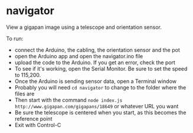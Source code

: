 # navigator
View a gigapan image using a telescope and orientation sensor.

To run:
  - connect the Arduino, the cabling, the orientation sensor and the pot
  - open the Arduino app and open the navigator.ino file 
  - upload the code to the Arduino. If you get an error, check the port
  - To see if it's working, open the Serial Monitor. Be sure to set the speed to 115,200.
  - Once the Arduino is sending sensor data, open a Terminal window
  - Probably you will need `cd navigator` to change to the folder where the files are
  - Then start with the command `node index.js http://www.gigapan.com/gigapans/18649` or whatever URL you want
  - Be sure the telescope is centered when you start, as this becomes the reference point
  - Exit with Control-C
  

